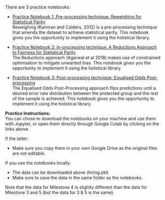 There are 3 practice notebooks:

- [Practice Notebook 1: Pre-processing technique: Reweighing for Statistical Parity](https://colab.research.google.com/github/alan-turing-institute/bias-in-AI-course/blob/main/Milestone4_Mitigating-Algorithm-Bias-and-Discrimination-in-Supervised-Learning/notebooks/Notebook1_Preprocessing_instructions.ipynb) <br>
  Reweighing (Kamiran and Calders, 2012) is a pre-processing technique that amends the dataset to achieve statistical parity. This notebook gives you the opportunity to implement it using the holisticai library.
  
 - [Practice Notebook 2: In-processing technique: A Reductions Approach to Fairness for Statistical Parity](https://colab.research.google.com/github/alan-turing-institute/bias-in-AI-course/blob/main/Milestone4_Mitigating-Algorithm-Bias-and-Discrimination-in-Supervised-Learning/notebooks/Notebook2_Inprocessing_instructions.ipynb) <br>
  The Reductions approach (Agarwal et al 2018) makes use of constrained optimisation to mitigate unwanted bias.  This notebook gives you the opportunity to implement it using the holisticai library.
  
- [Practice Notebook 3: Post-processing technique: Equalised Odds Post-processing](https://colab.research.google.com/github/alan-turing-institute/bias-in-AI-course/blob/main/Milestone4_Mitigating-Algorithm-Bias-and-Discrimination-in-Supervised-Learning/notebooks/Notebook3_Postprocessing_instructions.ipynb) <br>
  The Equalised Odds Post-Processing approach flips predictions until a desired error rate distribution between the protected group and the rest of the sample is achieved.  This notebook gives you the opportunity to implement it using the holisticai library.
  
**Practice Instructions:** <br>
You can chose to download the notebooks on your machine and use them with Jupyter, or open them directly through Google Colab by clicking on the links above.

If the latter:

- Make sure you copy them in your own Google Drive as the original files are not editable.

If you use the notebooks locally:

- The data can be downloaded above (hiring.pkl)
- Make sure to save the data in the same folder as the notebooks.

Note that the data for Milestone 4 is slighlty different than the data for Milestone 3 and 5 (but the data for 3 & 5 is the same).
 

